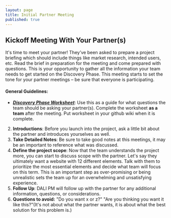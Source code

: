 ```yaml
---
layout: page
title: Initial Partner Meeting
published: true
---
```


## Kickoff Meeting With Your Partner(s)

It's time to meet your partner! They’ve been asked to prepare a project briefing which should include things like market research, intended users, etc. Read the brief in preparation for the meeting and come prepared with questions. This is your opportunity to gather all the information your team needs to get started on the Discovery Phase. This meeting starts to set the tone for your partner meetings – be sure that everyone is participating.   

#### General Guidelines:
* ***[Discovery Phase Worksheet](https://docs.google.com/a/dali.dartmouth.edu/document/d/1h67qvdoGsG6_cjbUPn9kEtYm0dkY-QSVfp3fjPRsrNA/edit?usp=sharing)***: Use this as a guide for what questions the team should be asking your partner(s). Complete the worksheet **as a team** after the meeting. Put worksheet in your github wiki when it is complete.
2.	**Introductions**: Before you launch into the project, ask a little bit about the partner and introduces yourselves as well.
3.	**Take Detailed Notes**: Be sure to take good notes at this meetings, it may be an important to reference what was discussed.
4.	**Define the project scope**: Now that the team understands the project more, you can start to discuss scope with the partner. Let's say they ultimately want a website with 12 different elements. Talk with them to prioritize the most essential elements and decide what team will focus on this term.
This is an important step as over-promising or being unrealistic sets the team up for an overwhelming and unsatisfying experience.
5. **Follow Up**: DALI PM will follow up with the partner for any additional information, questions, or considerations.
6. **Questions to avoid:** "Do you want x or z?" "Are you thinking you want it like this?"(It's not about what the partner wants, it is about what the best solution for this problem is.)
